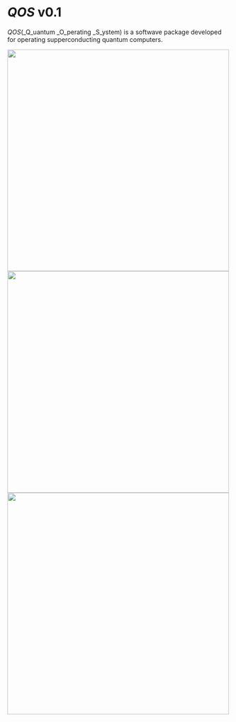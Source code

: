 # _QOS_ v0.1
_QOS_(_Q_uantum _O_perating _S_ystem) is a softwave package developed for operating supperconducting quantum computers. 



<a href="url"><img src="https://github.com/YulinWu/QOS-v0.1/blob/master/qos/img/400dpiLogoCropped.png" align="left"  width="500" ></a>



<a href="url"><img src="https://github.com/YulinWu/QOS-v0.1/blob/master/qos/img/RegistryEditor.PNG" align="left"  width="500" ></a>



<a href="url"><img src="https://github.com/YulinWu/QOS-v0.1/blob/master/qos/img/DataViewer.PNG" align="left"  width="500" ></a>






